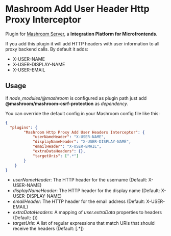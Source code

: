 
# Mashroom Add User Header Http Proxy Interceptor

Plugin for [Mashroom Server](https://www.mashroom-server.com), a **Integration Platform for Microfrontends**.

If you add this plugin it will add HTTP headers with user information to all proxy backend calls. By default it adds:

 * X-USER-NAME
 * X-USER-DISPLAY-NAME
 * X-USER-EMAIL

## Usage

If *node_modules/@mashroom* is configured as plugin path just add **@mashroom/mashroom-csrf-protection** as *dependency*.

You can override the default config in your Mashroom config file like this:

```json
{
  "plugins": {
        "Mashroom Http Proxy Add User Headers Interceptor": {
            "userNameHeader": "X-USER-NAME",
            "displayNameHeader": "X-USER-DISPLAY-NAME",
            "emailHeader": "X-USER-EMAIL",
            "extraDataHeaders": {},
            "targetUris": [".*"]
        }
    }
}
```

 * _userNameHeader_: The HTTP header for the username (Default: X-USER-NAME)
 * _displayNameHeader_: The HTTP header for the display name (Default: X-USER-DISPLAY-NAME)
 * _emailHeader_: The HTTP header for the email address (Default: X-USER-EMAIL)
 * _extraDataHeaders_: A mapping of *user.extraData* properties to headers (Default: {})
 * _targetUris_: A list of regular expressions that match URIs that should receive the headers (Default: [.*])
